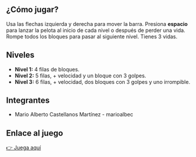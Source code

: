 ## ¿Cómo jugar?

Usa las flechas izquierda y derecha para mover la barra. Presiona **espacio** para lanzar la pelota al inicio de cada nivel o después de perder una vida. Rompe todos los bloques para pasar al siguiente nivel. Tienes 3 vidas.

## Niveles

- **Nivel 1:** 4 filas de bloques.
- **Nivel 2:** 5 filas, + velocidad y un bloque con 3 golpes.
- **Nivel 3:** 6 filas, + velocidad, dos bloques con 3 golpes y uno irrompible.

## Integrantes

- Mario Alberto Castellanos Martínez - marioalbec

## Enlace al juego

[👉 Juega aquí](https://marioalbec.github.io/breakout-game/)
